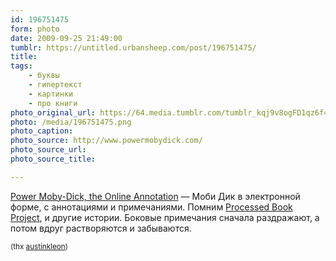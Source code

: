 ```yaml
---
id: 196751475
form: photo
date: 2009-09-25 21:49:00
tumblr: https://untitled.urbansheep.com/post/196751475/
title:
tags:
    - буквы
    - гипертекст
    - картинки
    - про книги
photo_original_url: https://64.media.tumblr.com/tumblr_kqj9v8ogFD1qz6f4bo1_1280.png
photo: /media/196751475.png
photo_caption: 
photo_source: http://www.powermobydick.com/
photo_source_url:
photo_source_title:

---
```


<p><a href="http://www.powermobydick.com/">Power Moby-Dick, the Online Annotation</a> — Моби Дик в электронной форме, с аннотациями и примечаниями. Помним <a href="http://en.wikipedia.org/wiki/Processed_Book_Project">Processed Book Project</a>, и другие истории. Боковые примечания сначала раздражают, а потом вдруг растворяются и забываются.</p>

<p><small>(thx <a href="http://tumblr.austinkleon.com/post/196671792/power-moby-dick-the-online-annotation-this-begs">austinkleon</a>)</small></p>
